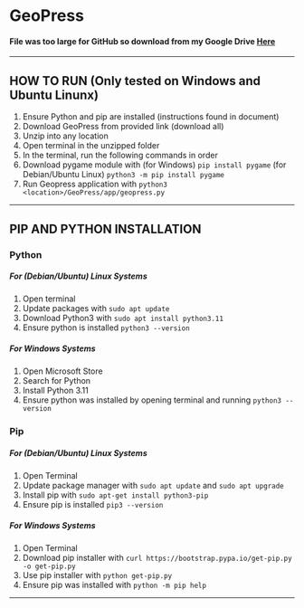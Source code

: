 # GeoPress
#### File was too large for GitHub so download from my Google Drive [Here](https://drive.google.com/drive/folders/1072Ctasco9Mu-dv7GlQVCsciWIOwEvmh?usp=sharing)

---
## HOW TO RUN (Only tested on Windows and Ubuntu Linunx)
1. Ensure Python and pip are installed (instructions found in document)
2. Download GeoPress from provided link (download all)
3. Unzip into any location
4. Open terminal in the unzipped folder
5. In the terminal, run the following commands in order
  1. Download pygame module with (for Windows) ``` pip install pygame ```  (for Debian/Ubuntu Linux)  ``` python3 -m pip install pygame ```
  2. Run Geopress application with ``` python3 <location>/GeoPress/app/geopress.py ```

---
## PIP AND PYTHON INSTALLATION

### Python
##### For (Debian/Ubuntu) Linux Systems
1. Open terminal
2. Update packages with ``` sudo apt update ```
3. Download Python3 with ``` sudo apt install python3.11 ```
4. Ensure python is installed ``` python3 --version ```

##### For Windows Systems
1. Open Microsoft Store
2. Search for Python
3. Install Python 3.11
4. Ensure python was installed by opening terminal and running ``` python3 --version ```

### Pip
##### For (Debian/Ubuntu) Linux Systems
1. Open Terminal
2. Update package manager with ``` sudo apt update ``` and ``` sudo apt upgrade ```
3. Install pip with ``` sudo apt-get install python3-pip ```
4. Ensure pip is installed ``` pip3 --version ```

##### For Windows Systems
1. Open Terminal
2. Download pip installer with ``` curl https://bootstrap.pypa.io/get-pip.py -o get-pip.py ```
3. Use pip installer with ``` python get-pip.py ```
4. Ensure pip was installed with ``` python -m pip help ```

---


